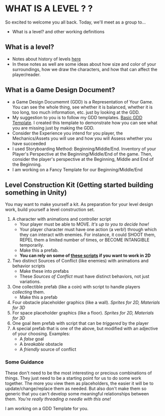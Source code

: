 # WHAT IS A LEVEL ? ?
So excited to welcome you all back. Today, we'll meet as a group to...
- What is a level? and other working definitions

## What is a level?
- Notes about history of levels [here](https://docs.google.com/document/d/1Leji7OVc_9DuYgsPoSwm7uGeZD8W0wSBjvyeK6waoUg/edit?usp=sharing)
- In these notes as well are some ideas about how size and color of your surroundings, how we draw the characters, and how that can affect the player/reader.

## What is a Game Design Document?

- a Game Design Documemnt (GDD) is a Representation of Your Game. You can see the whole thing, see whether it is balanced, whether it is too long, too much information, etc. just by looking at the GDD.
- My suggestion to you is to follow my GDD templates.  [Basic GDD Template](https://docs.google.com/document/d/1hkeD6JVERprsUQ6_DjPkjXYH67kowzMvlsXDGJt3wIE/edit?usp=sharing).  I created this template to demonstrate how you can see what you are missing just by making the GDD.
- Consider the Experience you intend for you player, the Mechanics/Assets you will use and how you will Assess whether you have succeeded
- I used Storyboarding Method: Beginning/Middle/End.  Inventory of your Player's Perspective at the Beginning/Middle/End of the game.  Then, consider the player's perspective at the Beginning, Middle and End of the Beginning.
- I am working on a Fancy Template for our Beginning/Middle/End 

 

## Level Construction Kit (Getting started building something in Unity)
You may want to make yourself a kit. As preparation for your level design work, build yourself a level construction set. 

1.  A character with animations and controller script
    - Your player must be able to MOVE. *It's up to you to decide how!*
    - Your player character must have one action (a verb!) through which they can interact with enemies. For instance, it could SHOOT them, REPEL them a limited number of times, or BECOME INTANGIBLE temporarily.
    - Make this a prefab.
    - **You can rely on some of [these scripts](https://github.com/samsheffield/2D_Game_Design/tree/Fall_21/Standalone%20Scripts) if you want to work in 2D**
2. Two distinct Sources of Conflict (like enemies) with animations and behavior scripts
    - Make these into prefabs
    - These *Sources of Conflict* must have distinct behaviors, not just variations.
3. One collectible prefab (like a coin) with script to handle players *collecting* them.
    - Make this a prefab
4. Four obstacle placeholder graphics (like a wall). *Sprites for 2D, Materials for 3D*
5. For space placeholder graphics (like a floor). *Sprites for 2D, Materials for 3D*
6. One goal item prefab with script that can be *triggered* by the player
7. A special prefab that is one of the above, but modified with an adjective of your choosing. Examples:
    - A *false* goal
    - A *breakable* obstacle
    - A *friendly* source of conflict

### Some Guidance
These don't need to be the most interesting or precious combinations of things. They just need to be a starting point for us to do some work together. The more you view them as placeholders, the easier it will be to update/change/replace them as needed. But also don't make them so generic that you can't develop some meaningful relationships between them. *You're really threading a needle with this one!*



I am working on a GDD Template for you.  

